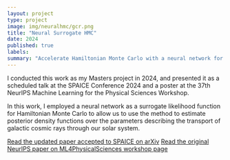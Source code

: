 ```yaml
---
layout: project
type: project
image: img/neuralhmc/gcr.png
title: "Neural Surrogate HMC"
date: 2024
published: true
labels:
summary: "Accelerate Hamiltonian Monte Carlo with a neural network for galactic cosmic ray detection"
---
```


I conducted this work as my Masters project in 2024, and presented it as a scheduled talk at the SPAICE Conference 2024 and a poster at the 37th NeurIPS Machine Learning for the Physical Sciences Workshop.

In this work, I employed a neural network as a surrogate likelihood function for Hamiltonian Monte Carlo to allow us to use the method to estimate posterior density functions over the parameters describing the transport of galactic cosmic rays through our solar system.

[Read the updated paper accepted to SPAICE on arXiv](https://arxiv.org/abs/2407.20432)
[Read the original NeurIPS paper on ML4PhysicalSciences workshop page](https://ml4physicalsciences.github.io/2023/files/NeurIPS_ML4PS_2023_74.pdf)